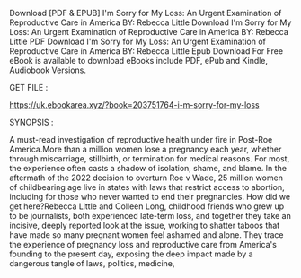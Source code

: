 Download [PDF & EPUB] I'm Sorry for My Loss: An Urgent Examination of Reproductive Care in America BY: Rebecca Little Download I'm Sorry for My Loss: An Urgent Examination of Reproductive Care in America BY: Rebecca Little PDF Download I'm Sorry for My Loss: An Urgent Examination of Reproductive Care in America BY: Rebecca Little Epub Download For Free eBook is available to download eBooks include PDF, ePub and Kindle, Audiobook Versions.

GET FILE :

https://uk.ebookarea.xyz/?book=203751764-i-m-sorry-for-my-loss

SYNOPSIS : 

A must-read investigation of reproductive health under fire in Post-Roe America.More than a million women lose a pregnancy each year, whether through miscarriage, stillbirth, or termination for medical reasons. For most, the experience often casts a shadow of isolation, shame, and blame. In the aftermath of the 2022 decision to overturn Roe v Wade, 25 million women of childbearing age live in states with laws that restrict access to abortion, including for those who never wanted to end their pregnancies. How did we get here?Rebecca Little and Colleen Long, childhood friends who grew up to be journalists, both experienced late-term loss, and together they take an incisive, deeply reported look at the issue, working to shatter taboos that have made so many pregnant women feel ashamed and alone. They trace the experience of pregnancy loss and reproductive care from America's founding to the present day, exposing the deep impact made by a dangerous tangle of laws, politics, medicine, 
